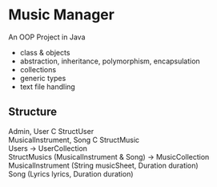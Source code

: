 # Music Manager
An OOP Project in Java

- class & objects
- abstraction, inheritance, polymorphism, encapsulation
- collections
- generic types
- text file handling 

## Structure
Admin, User C StructUser <br>
MusicalInstrument, Song C StructMusic <br>
Users -> UserCollection <br>
StructMusics (MusicalInstrument & Song) -> MusicCollection <br>
MusicalInstrument (String musicSheet, Duration duration) <br>
Song (Lyrics lyrics, Duration duration)
